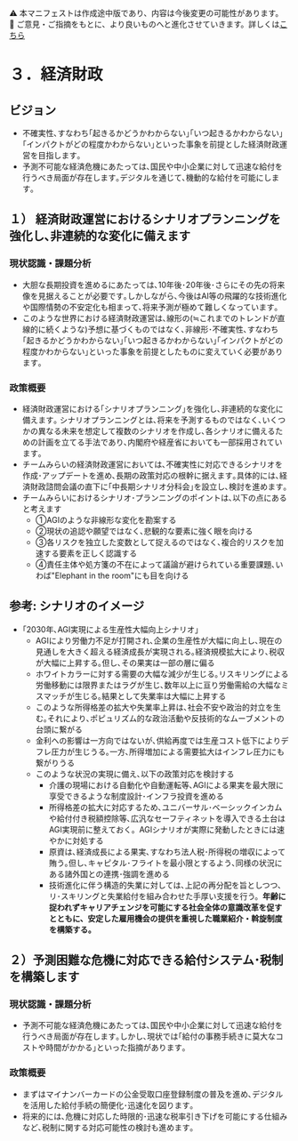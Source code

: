 ⚠️ 本マニフェストは作成途中版であり、内容は今後変更の可能性があります。  
💬 ご意見・ご指摘をもとに、より良いものへと進化させていきます。詳しくは[こちら](README.md#このマニフェスト自身もみんなの知恵を集めて改善していきます)

# ３．経済財政

## ビジョン

* 不確実性､すなわち｢起きるかどうかわからない｣｢いつ起きるかわからない｣｢インパクトがどの程度かわからない｣といった事象を前提とした経済財政運営を目指します｡  
* 予測不可能な経済危機にあたっては､国民や中小企業に対して迅速な給付を行うべき局面が存在します｡デジタルを通じて､機動的な給付を可能にします｡

## １） 経済財政運営におけるシナリオプランニングを強化し､非連続的な変化に備えます

### 現状認識・課題分析

* 大胆な長期投資を進めるにあたっては､10年後･20年後･さらにその先の将来像を見据えることが必要です｡しかしながら､今後はAI等の飛躍的な技術進化や国際情勢の不安定化も相まって､将来予測が極めて難しくなっています｡  
* このような世界における経済財政運営は､線形の(≒これまでのトレンドが直線的に続くような)予想に基づくものではなく､非線形･不確実性､すなわち｢起きるかどうかわからない｣｢いつ起きるかわからない｣｢インパクトがどの程度かわからない｣といった事象を前提としたものに変えていく必要があります｡

### 政策概要

* 経済財政運営における｢シナリオプランニング｣を強化し､非連続的な変化に備えます｡ シナリオプランニングとは､将来を予測するものではなく､いくつかの異なる未来を想定して複数のシナリオを作成し､各シナリオに備えるための計画を立てる手法であり､内閣府や経産省においても一部採用されています｡   
* チームみらいの経済財政運営においては､不確実性に対応できるシナリオを作成･アップデートを進め､長期の政策対応の根幹に据えます｡具体的には､経済財政諮問会議の直下に｢中長期シナリオ分科会｣を設立し､検討を進めます｡  
* チームみらいにおけるシナリオ･プランニングのポイントは､以下の点にあると考えます  
  * ①AGIのような非線形な変化を勘案する  
  * ②現状の追認や願望ではなく､悲観的な要素に強く眼を向ける  
  * ③各リスクを独立した変数として捉えるのではなく､複合的リスクを加速する要素を正しく認識する  
  * ④責任主体や処方箋の不在によって議論が避けられている重要課題､いわば"Elephant in the room"にも目を向ける

## 参考: シナリオのイメージ

* ｢2030年､AGI実現による生産性大幅向上シナリオ｣  
  * AGIにより労働力不足が打開され､企業の生産性が大幅に向上し､現在の見通しを大きく超える経済成長が実現される｡経済規模拡大により､税収が大幅に上昇する｡但し､その果実は一部の層に偏る  
  * ホワイトカラーに対する需要の大幅な減少が生じる｡リスキリングによる労働移動には限界またはラグが生じ､数年以上に亘り労働需給の大幅なミスマッチが生じる｡結果として失業率は大幅に上昇する  
  * このような所得格差の拡大や失業率上昇は､社会不安や政治的対立を生む｡それにより､ポピュリズム的な政治活動や反技術的なムーブメントの台頭に繋がる  
  * 金利への影響は一方向ではないが､供給再度では生産コスト低下によりデフレ圧力が生じうる｡一方､所得増加による需要拡大はインフレ圧力にも繋がりうる  
  * このような状況の実現に備え､以下の政策対応を検討する  
    * 介護の現場における自動化や自動運転等､AGIによる果実を最大限に享受できるような制度設計･インフラ投資を進める  
    * 所得格差の拡大に対応するため､ユニバーサル･ベーシックインカムや給付付き税額控除等､広汎なセーフティネットを導入できる土台はAGI実現前に整えておく。AGIシナリオが実際に発動したときには速やかに対処する  
    * 原資は､経済成長による果実､すなわち法人税･所得税の増収によって賄う｡但し､キャピタル･フライトを最小限とするよう､同様の状況にある諸外国との連携･強調を進める  
    * 技術進化に伴う構造的失業に対しては､上記の再分配を旨としつつ､リ･スキリングと失業給付を組み合わせた手厚い支援を行う。**年齢に捉われずキャリアチェンジを可能にする社会全体の意識改革を促すとともに、安定した雇用機会の提供を重視した職業紹介・斡旋制度を構築する。**

## ２）予測困難な危機に対応できる給付システム･税制を構築します

### 現状認識・課題分析

* 予測不可能な経済危機にあたっては､国民や中小企業に対して迅速な給付を行うべき局面が存在します｡しかし､現状では｢給付の事務手続きに莫大なコストや時間がかかる｣といった指摘があります｡ 

### 政策概要

* まずはマイナンバーカードの公金受取口座登録制度の普及を進め､デジタルを活用した給付手続の簡便化･迅速化を図ります｡  
* 将来的には､危機に対応した時限的･迅速な税率引き下げを可能にする仕組みなど､税制に関する対応可能性の検討も進めます｡

```